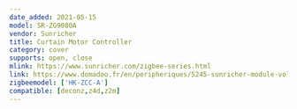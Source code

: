 ```yaml
---
date_added: 2021-05-15
model: SR-ZG9080A
vendor: Sunricher
title: Curtain Motor Controller
category: cover
supports: open, close
mlink: https://www.sunricher.com/zigbee-series.html
link: https://www.domadoo.fr/en/peripheriques/5245-sunricher-module-volet-roulant-zigbee-30.html
zigbeemodel: ['HK-ZCC-A']
compatible: [deconz,z4d,z2m]
---
```




